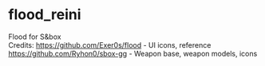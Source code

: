 
# flood_reini
Flood for S&amp;box
<br>
Credits: 
https://github.com/Exer0s/flood - UI icons, reference<br>
https://github.com/Ryhon0/sbox-gg - Weapon base, weapon models, icons<br>
